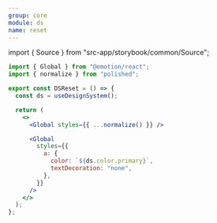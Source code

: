 ```yaml
---
group: core
module: ds
name: reset
---
```


import { Source } from "src-app/storybook/common/Source";

```jsx {9}
import { Global } from "@emotion/react";
import { normalize } from "polished";

export const DSReset = () => {
  const ds = useDesignSystem();

  return (
    <>
      <Global styles={{ ...normalize() }} />

      <Global
        styles={{
          a: {
            color: `${ds.color.primary}`,
            textDecoration: "none",
          },
        }}
      />
    </>
  );
};
```

<Source path="src-core/ds/reset.tsx" />
